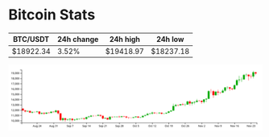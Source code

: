# Bitcoin Stats

BTC/USDT|24h change|24h high|24h low|
|---|---|---|---|
|$18922.34|3.52%|$19418.97|$18237.18|

<img src="./chart.svg">
